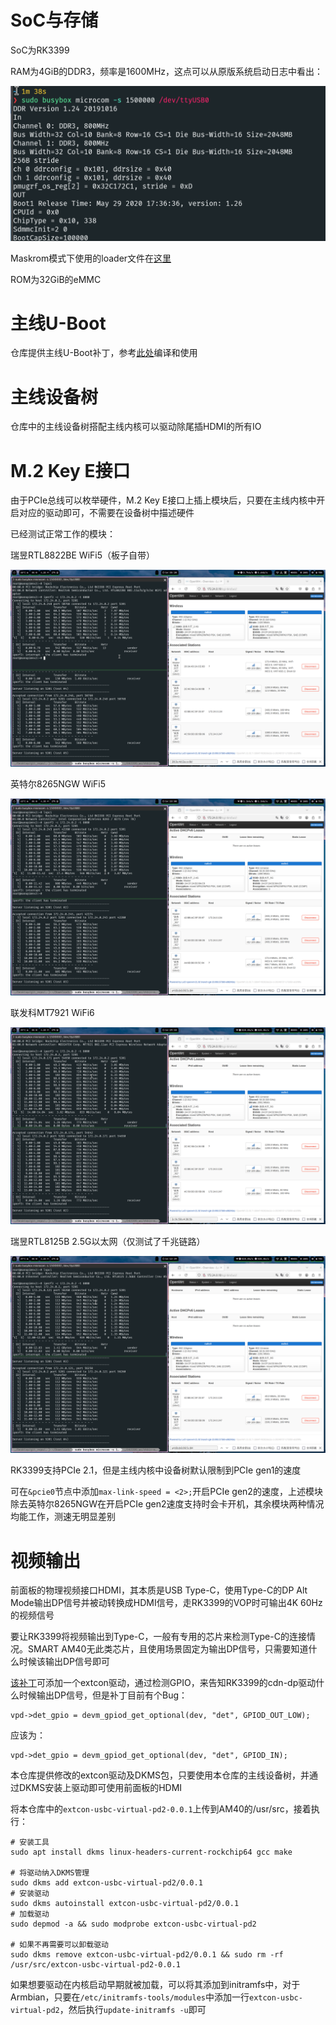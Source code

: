 # SoC与存储

SoC为RK3399

RAM为4GiB的DDR3，频率是1600MHz，这点可以从原版系统启动日志中看出：

![boot-log-ddr](pictures/boot-log-ddr.png)

Maskrom模式下使用的loader文件在[这里](https://github.com/retro98boy/tn3399-v3-linux/blob/master/tools/rk3399_loader_v1.30.130.bin)

ROM为32GiB的eMMC

# 主线U-Boot

仓库提供主线U-Boot补丁，参考[此处](https://github.com/retro98boy/tn3399-v3-linux#%E7%BC%96%E8%AF%91%E4%B8%BB%E7%BA%BFu-boot)编译和使用

# 主线设备树

仓库中的主线设备树搭配主线内核可以驱动除尾插HDMI的所有IO

# M.2 Key E接口

由于PCIe总线可以枚举硬件，M.2 Key E接口上插上模块后，只要在主线内核中开启对应的驱动即可，不需要在设备树中描述硬件

已经测试正常工作的模块：

瑞昱RTL8822BE WiFi5（板子自带）

![boot-log-ddr](pictures/m2-rtl8822be.png)

英特尔8265NGW WiFi5

![boot-log-ddr](pictures/m2-8265ngw.png)

联发科MT7921 WiFi6

![boot-log-ddr](pictures/m2-mt7921.png)

瑞昱RTL8125B 2.5G以太网（仅测试了千兆链路）

![boot-log-ddr](pictures/m2-rtl8125b.png)

RK3399支持PCIe 2.1，但是主线内核中设备树默认限制到PCIe gen1的速度

可在`&pcie0`节点中添加`max-link-speed = <2>;`开启PCIe gen2的速度，上述模块除去英特尔8265NGW在开启PCIe gen2速度支持时会卡开机，其余模块两种情况均能工作，测速无明显差别

# 视频输出

前面板的物理视频接口HDMI，其本质是USB Type-C，使用Type-C的DP Alt Mode输出DP信号并被动转换成HDMI信号，走RK3399的VOP时可输出4K 60Hz的视频信号

要让RK3399将视频输出到Type-C，一般有专用的芯片来检测Type-C的连接情况。SMART AM40无此类芯片，且使用场景固定为输出DP信号，只需要知道什么时候该输出DP信号即可

[该补丁](https://github.com/armbian/build/blob/main/patch/kernel/archive/rockchip64-6.12/general-add-miniDP-virtual-extcon.patch)可添加一个extcon驱动，通过检测GPIO，来告知RK3399的cdn-dp驱动什么时候输出DP信号，但是补丁目前有个Bug：

```
vpd->det_gpio = devm_gpiod_get_optional(dev, "det", GPIOD_OUT_LOW);
```

应该为：

```
vpd->det_gpio = devm_gpiod_get_optional(dev, "det", GPIOD_IN);
```

本仓库提供修改的extcon驱动及DKMS包，只要使用本仓库的主线设备树，并通过DKMS安装上驱动即可使用前面板的HDMI

将本仓库中的`extcon-usbc-virtual-pd2-0.0.1`上传到AM40的/usr/src，接着执行：

```
# 安装工具
sudo apt install dkms linux-headers-current-rockchip64 gcc make

# 将驱动纳入DKMS管理
sudo dkms add extcon-usbc-virtual-pd2/0.0.1
# 安装驱动
sudo dkms autoinstall extcon-usbc-virtual-pd2/0.0.1
# 加载驱动
sudo depmod -a && sudo modprobe extcon-usbc-virtual-pd2

# 如果不再需要可以卸载驱动
sudo dkms remove extcon-usbc-virtual-pd2/0.0.1 && sudo rm -rf /usr/src/extcon-usbc-virtual-pd2-0.0.1
```

如果想要驱动在内核启动早期就被加载，可以将其添加到initramfs中，对于Armbian，只要在`/etc/initramfs-tools/modules`中添加一行`extcon-usbc-virtual-pd2`，然后执行`update-initramfs -u`即可
